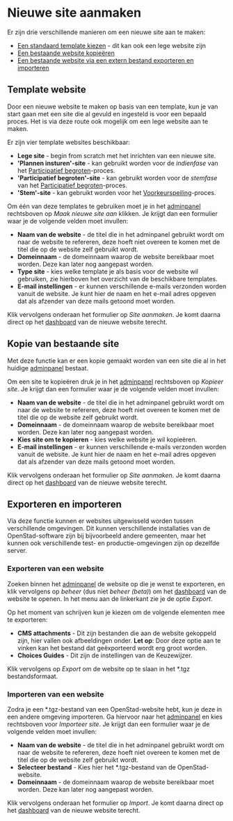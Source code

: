 # Nieuwe site aanmaken

Er zijn drie verschillende manieren om een nieuwe site aan te maken:
- [Een standaard template kiezen](#template-website) - dit kan ook een lege website zijn
- [Een bestaande website kopieëren](#kopie-van-bestaande-site)
- [Een bestaande website via een extern bestand exporteren en importeren](#exporteren-en-importeren)

## Template website

Door een nieuwe website te maken op basis van een template, kun je van start gaan met een site die al gevuld en ingesteld is voor een bepaald proces. Het is via deze route ook mogelijk om een lege website aan te maken.

Er zijn vier template websites beschikbaar:
- **Lege site** - begin from scratch met het inrichten van een nieuwe site.
- **'Plannen insturen'-site** - kan gebruikt worden voor de _indienfase_ van het [Participatief begroten](/project-management/processes/participatory-budgeting.md)-proces.
- **'Participatief begroten'-site** - kan gebruikt worden voor de _stemfase_ van het [Participatief begroten](/project-management/processes/participatory-budgeting.md)-proces.
- **'Stem'-site** - kan gebruikt worden voor het [Voorkeurspeiling](/project-management/processes/poll.md)-proces.

Om één van deze templates te gebruiken moet je in het [adminpanel](/manual/miscellaneous/adminpanel.md) rechtsboven op _Maak nieuwe site aan_ klikken. Je krijgt dan een formulier waar je de volgende velden moet invullen:
- **Naam van de website** - de titel die in het adminpanel gebruikt wordt om naar de website te refereren, deze hoeft niet overeen te komen met de titel die op de website zelf gebruikt wordt.
- **Domeinnaam** - de domeinnaam waarop de website bereikbaar moet worden. Deze kan later nog aangepast worden.
- **Type site** - kies welke template je als basis voor de website wil gebruiken, zie hierboven het overzicht van de beschikbare templates.
- **E-mail instellingen** - er kunnen verschillende e-mails verzonden worden vanuit de website. Je kunt hier de naam en het e-mail adres opgeven dat als afzender van deze mails getoond moet worden.

Klik vervolgens onderaan het formulier op _Site aanmaken_. Je komt daarna direct op het [dashboard](/manual/miscellaneous/adminpanel.md#dashboard) van de nieuwe website terecht.

## Kopie van bestaande site

Met deze functie kan er een kopie gemaakt worden van een site die al in het huidige [adminpanel](/manual/miscellaneous/adminpanel.md) bestaat.

Om een site te kopieëren druk je in het [adminpanel](/manual/miscellaneous/adminpanel.md) rechtsboven op _Kopieer site_. Je krijgt dan een formulier waar je de volgende velden moet invullen:
- **Naam van de website** - de titel die in het adminpanel gebruikt wordt om naar de website te refereren, deze hoeft niet overeen te komen met de titel die op de website zelf gebruikt wordt.
- **Domeinnaam** - de domeinnaam waarop de website bereikbaar moet worden. Deze kan later nog aangepast worden.
- **Kies site om te kopieren** - kies welke website je wil kopieëren.
- **E-mail instellingen** - er kunnen verschillende e-mails verzonden worden vanuit de website. Je kunt hier de naam en het e-mail adres opgeven dat als afzender van deze mails getoond moet worden.

Klik vervolgens onderaan het formulier op _Site aanmaken_. Je komt daarna direct op het [dashboard](/manual/miscellaneous/adminpanel.md#dashboard) van de nieuwe website terecht.

## Exporteren en importeren

Via deze functie kunnen er websites uitgewisseld worden tussen verschillende omgevingen. Dit kunnen verschillende installaties van de OpenStad-software zijn bij bijvoorbeeld andere gemeenten, maar het kunnen ook verschillende test- en productie-omgevingen zijn op dezelfde server.

### Exporteren van een website

Zoeken binnen het [adminpanel](/manual/miscellaneous/adminpanel.md) de website op die je wenst te exporteren, en klik vervolgens op _beheer_ (dus niet _beheer (beta)_) om het [dashboard](/manual/miscellaneous/adminpanel.md#dashboard) van de website te openen. In het menu aan de linkerkant zie je de optie _Export_.

Op het moment van schrijven kun je kiezen om de volgende elementen mee te exporteren:
- **CMS attachments** - Dit zijn bestanden die aan de website gekoppeld zijn, hier vallen ook afbeeldingen onder. **Let op**: Door deze optie aan te vinken kan het bestand dat geëxporteerd wordt erg groot worden.
- **Choices Guides** - Dit zijn de instellingen van de Keuzewijzer.

Klik vervolgens op _Export_ om de website op te slaan in het *.tgz bestandsformaat.

### Importeren van een website

Zodra je een *.tgz-bestand van een OpenStad-website hebt, kun je deze in een andere omgeving importeren. Ga hiervoor naar het [adminpanel](/manual/miscellaneous/adminpanel.md) en kies rechtsboven voor _Importeer site_. Je krijgt dan een formulier waar je de volgende velden moet invullen:
- **Naam van de website** - de titel die in het adminpanel gebruikt wordt om naar de website te refereren, deze hoeft niet overeen te komen met de titel die op de website zelf gebruikt wordt.
- **Selecteer bestand** - Kies hier het *.tgz-bestand van de OpenStad-website.
- **Domeinnaam** - de domeinnaam waarop de website bereikbaar moet worden. Deze kan later nog aangepast worden.

Klik vervolgens onderaan het formulier op _Import_. Je komt daarna direct op het [dashboard](/manual/miscellaneous/adminpanel.md#dashboard) van de nieuwe website terecht.
